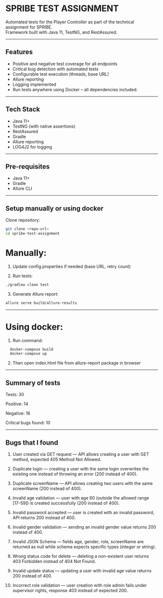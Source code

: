 # SPRIBE TEST ASSIGNMENT

Automated tests for the Player Controller as part of the technical assignment for SPRIBE.  
Framework built with Java 11, TestNG, and RestAssured.

---

## Features
- Positive and negative test coverage for all endpoints
- Critical bug detection with automated tests
- Configurable test execution (threads, base URL)
- Allure reporting
- Logging implemented
- Run tests anywhere using Docker – all dependencies included.

---

## Tech Stack
- Java 11+
- TestNG (with native assertions)
- RestAssured
- Gradle
- Allure reporting
- LOG4J2 for logging

---

## Pre-requisites
- Java 11+
- Gradle
- Allure CLI

---

## Setup manually or using docker

   Clone repository:
   ```bash
   git clone <repo-url>
   cd spribe-test-assignment
   ```

# Manually:  

1. Update config.properties if needed (base URL, retry count)  

2. Run tests:
  ```bash
  ./gradlew clean test
  ```

3. Generate Allure report:  
  ```bash
  allure serve build/allure-results
  ```

---

# Using docker:  

1. Run command:
 ```bash
   docker-compose build
   docker-compose up
   ```
2. Then open index.html file from allure-report package in browser

---

## Summary of tests

Tests: 30

Positive: 14

Negative: 16

Critical bugs found: 10

---

## Bugs that I found

1. User created via GET request — API allows creating a user with GET method, expected 405 Method Not Allowed.  

2. Duplicate login — creating a user with the same login overwrites the existing one instead of throwing an error (200 instead of 400).  

3. Duplicate screenName — API allows creating two users with the same screenName (200 instead of 400).  

4. Invalid age validation — user with age 60 (outside the allowed range [17–59]) is created successfully (200 instead of 400).  

5. Invalid password accepted — user is created with an invalid password, API returns 200 instead of 400.  

6. Invalid gender validation — sending an invalid gender value returns 200 instead of 400.  

7. Invalid JSON Schema — fields age, gender, role, screenName are returned as null while schema expects specific types (integer or string).  

8. Wrong status code for delete — deleting a non-existent user returns 403 Forbidden instead of 404 Not Found.  

9. Invalid update status — updating a user with invalid age value returns 200 instead of 400.  

10. Incorrect role validation — user creation with role admin fails under supervisor rights, response 403 instead of expected 200.  

